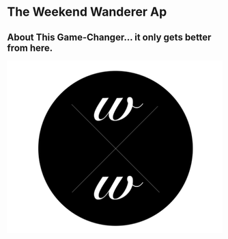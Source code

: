 # The Weekend Wanderer Ap

## About This Game-Changer... it only gets better from here.

![logo](/client/src/WW_logo_active.png)

